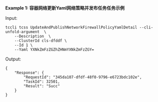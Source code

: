 **Example 1: 容器网络更新Yaml网络策略并发布任务任务示例**



Input: 

```
tccli tcss UpdateAndPublishNetworkFirewallPolicyYamlDetail --cli-unfold-argument  \
    --Description  \
    --ClusterId cls-dfddf \
    --Id 1 \
    --Yaml YXNkZmFzZGZhZHNmYXNkZmFzZGY=
```

Output: 
```
{
    "Response": {
        "RequestId": "345da107-dfdf-48f0-9796-e6723bdc102e",
        "TaskId": 32501,
        "Result": "Succ"
    }
}
```

